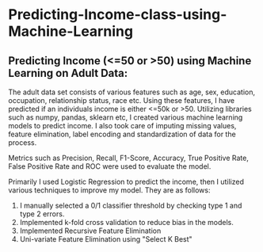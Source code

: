 # Predicting-Income-class-using-Machine-Learning
Predicting Income (<=50 or >50) using Machine Learning on Adult Data:
----------------------------------------------------------------------------

The adult data set consists of various features such as age, sex, education, occupation, relationship status, race etc. 
Using these features, I have predicted if an individuals  income is either &lt;=50k or >50. 
Utilizing libraries such as numpy, pandas, sklearn etc, I created various machine learning  models to predict income. 
I also took care of imputing missing values, feature elimination, label encoding and standardization of data for the process.

Metrics such as Precision, Recall,  F1-Score, Accuracy, True Positive Rate, False Positive Rate and ROC were used to evaluate the model. 

Primarily I used Logistic Regression to predict the income, then I utilized various techniques to improve my model. 
They are as follows:  
1. I manually selected a 0/1 classifier threshold by checking type 1 and type 2 errors.
2. Implemented k-fold cross validation to reduce bias in the models. 
3. Implemented Recursive Feature Elimination 
4. Uni-variate Feature Elimination using "Select K Best"
